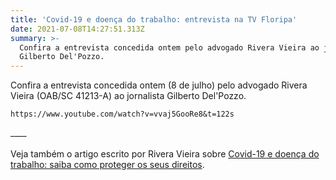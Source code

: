 ```yaml
---
title: 'Covid-19 e doença do trabalho: entrevista na TV Floripa'
date: 2021-07-08T14:27:51.313Z
summary: >-
  Confira a entrevista concedida ontem pelo advogado Rivera Vieira ao jornalista
  Gilberto Del'Pozzo.
---
```

Confira a entrevista concedida ontem (8 de julho) pelo advogado Rivera Vieira (OAB/SC 41213-A) ao jornalista Gilberto Del'Pozzo.

```youtube
https://www.youtube.com/watch?v=vvaj5GooRe8&t=122s
```

\_\_\_\_\
\
Veja também o artigo escrito por Rivera Vieira sobre [Covid-19 e doença do trabalho: saiba como proteger os seus direitos](https://www.slpgadvogados.adv.br/noticias/covid-19-e-doen%C3%A7a-do-trabalho-saiba-como-proteger-os-seus-direitos).
